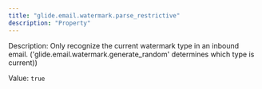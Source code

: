 ```yaml
---
title: "glide.email.watermark.parse_restrictive"
description: "Property"
---
```


Description: Only recognize the current watermark type in an inbound email. ('glide.email.watermark.generate_random' determines which type is current))

Value: `true`